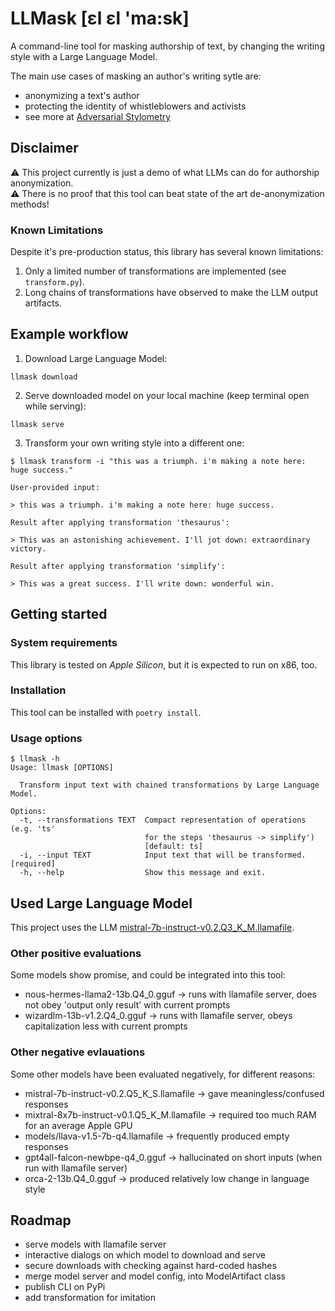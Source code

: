 # LLMask [ɛl ɛl 'ma:sk]

A command-line tool for masking authorship of text,
by changing the writing style with a Large Language Model.

The main use cases of masking an author's writing sytle are:

* anonymizing a text's author
* protecting the identity of whistleblowers and activists
* see more at [Adversarial Stylometry](https://en.wikipedia.org/wiki/Adversarial_stylometry)

## Disclaimer

⚠️ This project currently is just a demo of what LLMs can do for authorship anonymization.<br>
⚠️ There is no proof that this tool can beat state of the art de-anonymization methods!

### Known Limitations

Despite it's pre-production status, this library has several known limitations:

1. Only a limited number of transformations are implemented (see `transform.py`).
2. Long chains of transformations have observed to make the LLM output artifacts.

## Example workflow

1. Download Large Language Model:

```
llmask download
```

2. Serve downloaded model on your local machine (keep terminal open while serving):

```
llmask serve
```

3. Transform your own writing style into a different one:

```
$ llmask transform -i "this was a triumph. i'm making a note here: huge success."

User-provided input:

> this was a triumph. i'm making a note here: huge success.

Result after applying transformation 'thesaurus':

> This was an astonishing achievement. I'll jot down: extraordinary victory.

Result after applying transformation 'simplify':

> This was a great success. I'll write down: wonderful win.
```

## Getting started
### System requirements

This library is tested on *Apple Silicon*, but it is expected to run on x86, too.

### Installation

This tool can be installed with `poetry install`.

### Usage options

```
$ llmask -h
Usage: llmask [OPTIONS]

  Transform input text with chained transformations by Large Language Model.

Options:
  -t, --transformations TEXT  Compact representation of operations (e.g. 'ts'
                              for the steps 'thesaurus -> simplify')
                              [default: ts]
  -i, --input TEXT            Input text that will be transformed.  [required]
  -h, --help                  Show this message and exit.
```

## Used Large Language Model

This project uses the LLM [mistral-7b-instruct-v0.2.Q3_K_M.llamafile](https://huggingface.co/jartine/Mistral-7B-Instruct-v0.2-llamafile).

### Other positive evaluations
Some models show promise, and could be integrated into this tool:
* nous-hermes-llama2-13b.Q4_0.gguf -> runs with llamafile server, does not obey 'output only result' with current prompts
* wizardlm-13b-v1.2.Q4_0.gguf -> runs with llamafile server, obeys capitalization less with current prompts

### Other negative evlauations
Some other models have been evaluated negatively, for different reasons:
* mistral-7b-instruct-v0.2.Q5_K_S.llamafile -> gave meaningless/confused responses
* mixtral-8x7b-instruct-v0.1.Q5_K_M.llamafile -> required too much RAM for an average Apple GPU
* models/llava-v1.5-7b-q4.llamafile -> frequently produced empty responses
* gpt4all-falcon-newbpe-q4_0.gguf -> hallucinated on short inputs (when run with llamafile server)
* orca-2-13b.Q4_0.gguf -> produced relatively low change in language style

## Roadmap
* serve models with llamafile server
* interactive dialogs on which model to download and serve
* secure downloads with checking against hard-coded hashes
* merge model server and model config, into ModelArtifact class
* publish CLI on PyPi
* add transformation for imitation
